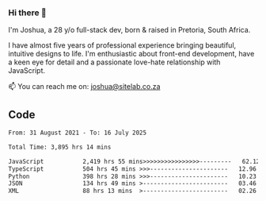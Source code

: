 ### Hi there 👋

I'm Joshua, a 28 y/o full-stack dev, born & raised in Pretoria, South Africa. 

I have almost five years of professional experience bringing beautiful, intuitive designs to life. I'm enthusiastic about front-end development, have a keen eye for detail and a passionate love-hate relationship with JavaScript.

📫 You can reach me on: joshua@sitelab.co.za

## **Code**

<!--START_SECTION:waka-->

```txt
From: 31 August 2021 - To: 16 July 2025

Total Time: 3,895 hrs 14 mins

JavaScript           2,419 hrs 55 mins>>>>>>>>>>>>>>>>---------   62.12 %
TypeScript           504 hrs 45 mins >>>----------------------   12.96 %
Python               398 hrs 28 mins >>>----------------------   10.23 %
JSON                 134 hrs 49 mins >------------------------   03.46 %
XML                  88 hrs 13 mins  >------------------------   02.26 %
```

<!--END_SECTION:waka-->
